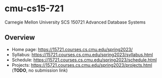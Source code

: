 # cmu-cs15-721
Carnegie Mellon University SCS 150721 Advanced Database Systems

## Overview
- Home page: https://15721.courses.cs.cmu.edu/spring2023/ 
- Syllabus: https://15721.courses.cs.cmu.edu/spring2023/syllabus.html 
- Schedule: https://15721.courses.cs.cmu.edu/spring2023/schedule.html 
- Projects: https://15721.courses.cs.cmu.edu/spring2023/projects.html (**TODO**, no submission link)
